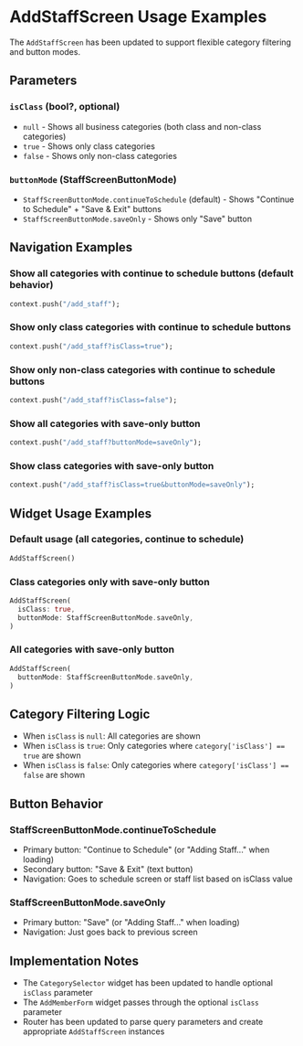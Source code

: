 # AddStaffScreen Usage Examples

The `AddStaffScreen` has been updated to support flexible category filtering and button modes.

## Parameters

### `isClass` (bool?, optional)
- `null` - Shows all business categories (both class and non-class categories)
- `true` - Shows only class categories
- `false` - Shows only non-class categories

### `buttonMode` (StaffScreenButtonMode)
- `StaffScreenButtonMode.continueToSchedule` (default) - Shows "Continue to Schedule" + "Save & Exit" buttons
- `StaffScreenButtonMode.saveOnly` - Shows only "Save" button

## Navigation Examples

### Show all categories with continue to schedule buttons (default behavior)
```dart
context.push("/add_staff");
```

### Show only class categories with continue to schedule buttons
```dart
context.push("/add_staff?isClass=true");
```

### Show only non-class categories with continue to schedule buttons
```dart
context.push("/add_staff?isClass=false");
```

### Show all categories with save-only button
```dart
context.push("/add_staff?buttonMode=saveOnly");
```

### Show class categories with save-only button
```dart
context.push("/add_staff?isClass=true&buttonMode=saveOnly");
```

## Widget Usage Examples

### Default usage (all categories, continue to schedule)
```dart
AddStaffScreen()
```

### Class categories only with save-only button
```dart
AddStaffScreen(
  isClass: true,
  buttonMode: StaffScreenButtonMode.saveOnly,
)
```

### All categories with save-only button
```dart
AddStaffScreen(
  buttonMode: StaffScreenButtonMode.saveOnly,
)
```

## Category Filtering Logic

- When `isClass` is `null`: All categories are shown
- When `isClass` is `true`: Only categories where `category['isClass'] == true` are shown
- When `isClass` is `false`: Only categories where `category['isClass'] == false` are shown

## Button Behavior

### StaffScreenButtonMode.continueToSchedule
- Primary button: "Continue to Schedule" (or "Adding Staff..." when loading)
- Secondary button: "Save & Exit" (text button)
- Navigation: Goes to schedule screen or staff list based on isClass value

### StaffScreenButtonMode.saveOnly  
- Primary button: "Save" (or "Adding Staff..." when loading)
- Navigation: Just goes back to previous screen

## Implementation Notes

- The `CategorySelector` widget has been updated to handle optional `isClass` parameter
- The `AddMemberForm` widget passes through the optional `isClass` parameter
- Router has been updated to parse query parameters and create appropriate `AddStaffScreen` instances
